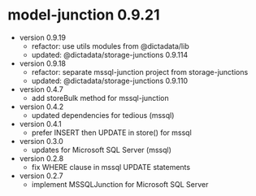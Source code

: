 # model-junction 0.9.21

- version 0.9.19
  - refactor: use utils modules from @dictadata/lib
  - updated: @dictadata/storage-junctions 0.9.114
- version 0.9.18
  - refactor: separate mssql-junction project from storage-junctions
  - updated: @dictadata/storage-junctions 0.9.110
- version 0.4.7
  - add storeBulk method for mssql-junction
- version 0.4.2
  - updated dependencies for tedious (mssql)
- version 0.4.1
  - prefer INSERT then UPDATE in store() for mssql
- version 0.3.0
  - updates for Microsoft SQL Server (mssql)
- version 0.2.8
  - fix WHERE clause in mssql UPDATE statements
- version 0.2.7
  - implement MSSQLJunction for Microsoft SQL Server

